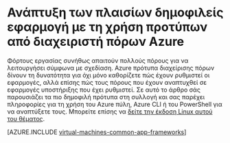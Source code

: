 <properties
   pageTitle="Ανάπτυξη εφαρμογής δημοφιλή πλαίσια | Microsoft Azure"
   description="Δημιουργία πλαισίων δημοφιλείς εφαρμογής Windows και Linux ΣΠΣ με τη χρήση προτύπων Azure από διαχειριστή πόρων για την εγκατάσταση της υπηρεσίας καταλόγου Active Directory, Docker και πολλά άλλα."
   services="virtual-machines-windows"
   documentationCenter="virtual-machines"
   authors="squillace"
   manager="timlt"
   editor=""
   tags="azure-resource-manager" />

<tags
   ms.service="virtual-machines-windows"
   ms.devlang="na"
   ms.topic="article"
   ms.tgt_pltfrm="vm-windows"
   ms.workload="infrastructure"
   ms.date="08/29/2016"
   ms.author="rasquill"/>

# <a name="deploy-popular-application-frameworks-using-azure-resource-manager-templates"></a>Ανάπτυξη των πλαισίων δημοφιλείς εφαρμογή με τη χρήση προτύπων από διαχειριστή πόρων Azure

Φόρτους εργασίας συνήθως απαιτούν πολλούς πόρους για να λειτουργήσει σύμφωνα με σχεδίαση. Azure πρότυπα διαχείρισης πόρων δίνουν τη δυνατότητα για όχι μόνο καθορίζετε πώς έχουν ρυθμιστεί οι εφαρμογές, αλλά επίσης πώς τους πόρους που έχουν αναπτυχθεί σε εφαρμογές υποστήριξης που έχει ρυθμιστεί. Σε αυτό το άρθρο σάς παρουσιάζει τα πιο δημοφιλή πρότυπα στη συλλογή και σας παρέχει πληροφορίες για τη χρήση του Azure πύλη, Azure CLI ή του PowerShell για να αναπτύξετε τους. Μπορείτε επίσης να [δείτε την έκδοση Linux αυτού του θέματος](virtual-machines-linux-app-frameworks.md).

[AZURE.INCLUDE [virtual-machines-common-app-frameworks](../../includes/virtual-machines-common-app-frameworks.md)]
